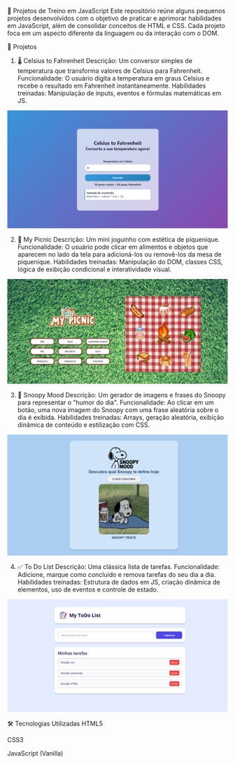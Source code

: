 🧠 Projetos de Treino em JavaScript
Este repositório reúne alguns pequenos projetos desenvolvidos com o objetivo de praticar e aprimorar habilidades em JavaScript, além de consolidar conceitos de HTML e CSS. Cada projeto foca em um aspecto diferente da linguagem ou da interação com o DOM.

🚀 Projetos
1. 🌡️ Celsius to Fahrenheit
Descrição: Um conversor simples de temperatura que transforma valores de Celsius para Fahrenheit.
Funcionalidade: O usuário digita a temperatura em graus Celsius e recebe o resultado em Fahrenheit instantaneamente.
Habilidades treinadas: Manipulação de inputs, eventos e fórmulas matemáticas em JS.

![Celsius to Fahrenheit](./assets/preview/celsius-to-fahrenheit.png)

2. 🍉 My Picnic
Descrição: Um mini joguinho com estética de piquenique.
Funcionalidade: O usuário pode clicar em alimentos e objetos que aparecem no lado da tela para adicioná-los ou removê-los da mesa de piquenique.
Habilidades treinadas: Manipulação do DOM, classes CSS, lógica de exibição condicional e interatividade visual.

![My Picnic](./assets/preview/my-picnic.png)

3. 🐾 Snoopy Mood
Descrição: Um gerador de imagens e frases do Snoopy para representar o "humor do dia".
Funcionalidade: Ao clicar em um botão, uma nova imagem do Snoopy com uma frase aleatória sobre o dia é exibida.
Habilidades treinadas: Arrays, geração aleatória, exibição dinâmica de conteúdo e estilização com CSS.

![Snoopy Mood](./assets/preview/snoopy-mood.png)

4. ✅ To Do List
Descrição: Uma clássica lista de tarefas.
Funcionalidade: Adicione, marque como concluído e remova tarefas do seu dia a dia.
Habilidades treinadas: Estrutura de dados em JS, criação dinâmica de elementos, uso de eventos e controle de estado.

![ToDo List](./assets/preview/ToDo-List.png)


🛠 Tecnologias Utilizadas
HTML5

CSS3

JavaScript (Vanilla)
